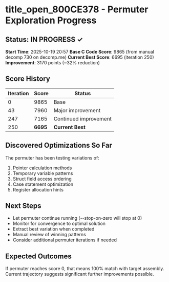 # title_open_800CE378 - Permuter Exploration Progress

## Status: IN PROGRESS ✓

**Start Time**: 2025-10-19 20:57
**Base C Code Score**: 9865 (from manual decomp 730 on decomp.me)
**Current Best Score**: 6695 (iteration 250)
**Improvement**: 3170 points (~32% reduction)

## Score History

| Iteration | Score | Status |
|-----------|-------|--------|
| 0 | 9865 | Base |
| 43 | 7960 | Major improvement |
| 247 | 7165 | Continued improvement |
| 250 | **6695** | **Current Best** |

## Discovered Optimizations So Far

The permuter has been testing variations of:
1. Pointer calculation methods
2. Temporary variable patterns
3. Struct field access ordering
4. Case statement optimization
5. Register allocation hints

## Next Steps

- Let permuter continue running (--stop-on-zero will stop at 0)
- Monitor for convergence to optimal solution
- Extract best variation when completed
- Manual review of winning patterns
- Consider additional permuter iterations if needed

## Expected Outcomes

If permuter reaches score 0, that means 100% match with target assembly.
Current trajectory suggests significant further improvements possible.
